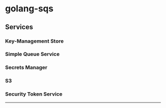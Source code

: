 # golang-sqs


## Services


### Key-Management Store


### Simple Queue Service


### Secrets Manager


### S3


### Security Token Service


---
